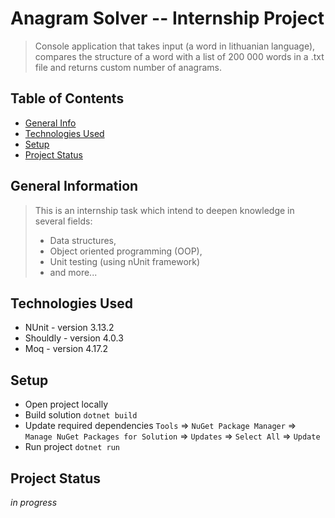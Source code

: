 # Anagram Solver -- Internship Project

> Console application that takes input (a word in lithuanian language), compares 
> the structure of a word with a list of 200 000 words in a .txt file and returns custom 
> number of anagrams.


## Table of Contents
* [General Info](#general-information)
* [Technologies Used](#technologies-used)
* [Setup](#setup)
* [Project Status](#project-status)

## General Information

> This is an internship task which intend to deepen knowledge in several fields:
> *  Data structures,
> *  Object oriented programming (OOP),
> *  Unit testing (using nUnit framework)
> *  and more...

## Technologies Used

- NUnit - version 3.13.2
- Shouldly - version 4.0.3
- Moq - version 4.17.2

## Setup

- Open project locally
- Build solution `dotnet build`
- Update required dependencies `Tools` => `NuGet Package Manager` => `Manage NuGet Packages for Solution` => `Updates` => `Select All` => `Update`
- Run project `dotnet run`

## Project Status

_in progress_